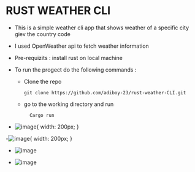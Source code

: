 # RUST WEATHER CLI
- This is a simple weather cli app that shows weather of a specific city giev the country code
- I used OpenWeather api to fetch weather information
- Pre-requizits : install rust on local machine
- To run the progect do the following commands :
    - Clone the repo

      ```
      git clone https://github.com/adiboy-23/rust-weather-CLI.git
      ```
      
    - go to the working directory and run
      
      ```
        Cargo run
      ```
      
- ![image](https://github.com/adiboy-23/rust-weather-CLI/assets/123615666/9f0ef64e-979e-45b6-904c-bc76433f8ccf){ width: 200px; }
  
-![image](https://github.com/adiboy-23/rust-weather-CLI/assets/123615666/8be609e8-dcf4-48ed-bcb4-3d96e5510b64){ width: 200px; }

- ![image](https://github.com/adiboy-23/rust-weather-CLI/assets/123615666/1bbceb0f-3603-4b95-af50-ef59f15d1ce3)
  
- ![image](https://github.com/adiboy-23/rust-weather-CLI/assets/123615666/a2d01230-4d34-42ce-868e-b6c419e56d24)



